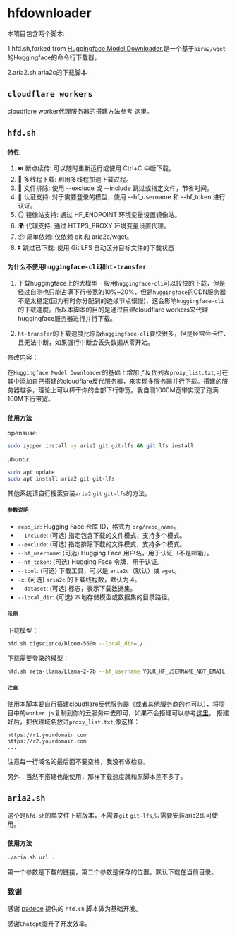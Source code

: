 # hfdownloader

本项目包含两个脚本:

1.hfd.sh,forked from [Huggingface Model Downloader](https://gist.github.com/padeoe/697678ab8e528b85a2a7bddafea1fa4f),是一个基于`aira2/wget`的Huggingface的命令行下载器，

2.aria2.sh,aria2c的下载脚本

## `cloudflare workers`

cloudflare worker代理服务器的搭建方法参考 [这里]()。

## `hfd.sh`

### `特性`

1. ⏯️ 断点续传: 可以随时重新运行或使用 Ctrl+C 中断下载。
2. 🚀 多线程下载: 利用多线程加速下载过程。
3. 🚫 文件排除: 使用 --exclude 或 --include 跳过或指定文件，节省时间。
4. 🔐 认证支持: 对于需要登录的模型，使用 --hf_username 和 --hf_token 进行认证。
5. 🪞 镜像站支持: 通过 HF_ENDPOINT 环境变量设置镜像站。
6. 🌍 代理支持: 通过 HTTPS_PROXY 环境变量设置代理。
7. 📦 简单依赖: 仅依赖 git 和 aria2c/wget。
8. ⏬ 跳过已下载: 使用 Git LFS 自动区分目标文件的下载状态

### `为什么不使用huggingface-cli和ht-transfer`


1. 下载huggingface上的大模型一般用`huggingface-cli`可以较快的下载，但是经过自测也只能占满下行带宽的10%~20%，但是`huggingface`的CDN服务器不是太稳定(因为有时你分配到的边缘节点很慢)，这会影响`huggingface-cli`的下载速度。所以本脚本的目的是通过自建cloudflare workers来代理huggingface服务器进行并行下载。

2. `ht-transfer`的下载速度比原版`huggingface-cli`要快很多，但是经常会卡住、且无法中断，如果强行中断会丢失数据从零开始。

修改内容：

在`Huggingface Model Downloader`的基础上增加了反代列表`proxy_list.txt`,可在其中添加自己搭建的cloudflare反代服务器，来实现多服务器并行下载。搭建的服务器越多，理论上可以榨干你的全部下行带宽。我自测1000M宽带实现了跑满100M下行带宽。


### `使用方法`

opensuse:
```bash
sudo zypper install -y aria2 git git-lfs && git lfs install
```

ubuntu:
```bash
sudo apt update
sudo apt install aria2 git git-lfs
```

其他系统请自行搜索安装`aria2` `git` `git-lfs`的方法。

#### `参数说明`

- `repo_id`: Hugging Face 仓库 ID，格式为 `org/repo_name`。
- `--include`: (可选) 指定包含下载的文件模式，支持多个模式。
- `--exclude`: (可选) 指定排除下载的文件模式，支持多个模式。
- `--hf_username`: (可选) Hugging Face 用户名，用于认证（不是邮箱）。
- `--hf_token`: (可选) Hugging Face 令牌，用于认证。
- `--tool`: (可选) 下载工具，可以是 `aria2c`（默认）或 `wget`。
- `-x`: (可选) `aria2c` 的下载线程数，默认为 4。
- `--dataset`: (可选) 标志，表示下载数据集。
- `--local_dir`: (可选) 本地存储模型或数据集的目录路径。

#### `示例`

下载模型：

```bash
hfd.sh bigscience/bloom-560m --local_dir=./
```

下载需要登录的模型：

```bash
hfd.sh meta-llama/Llama-2-7b --hf_username YOUR_HF_USERNAME_NOT_EMAIL --hf_token YOUR_HF_TOKEN --local_dir=./
```

#### `注意`

使用本脚本要自行搭建cloudflare反代服务器（或者其他服务商的也可以），将项目中的`worker.js`复制到你的云服务中去即可，如果不会搭建可以参考[这里]()。
搭建好后，把代理域名放进`proxy_list.txt`,像这样：

```text
https://r1.yourdomain.com
https://r2.yourdomain.com
...
```

注意每一行域名的最后面不要空格，我没有做检查。

另外：当然不搭建也能使用，那样下载速度就和原脚本差不多了。

## `aria2.sh`

这个是`hfd.sh`的单文件下载版本，不需要`git` `git-lfs`,只需要安装aria2即可使用。

### `使用方法`

```bash
./aria.sh url .
```

第一个参数是下载的链接，第二个参数是保存的位置，默认下载在当前目录。

### 致谢

感谢 [padeoe](https://gist.github.com/padeoe/697678ab8e528b85a2a7bddafea1fa4f) 提供的 `hfd.sh` 脚本做为基础开发。

感谢`Chatgpt`提升了开发效率。
